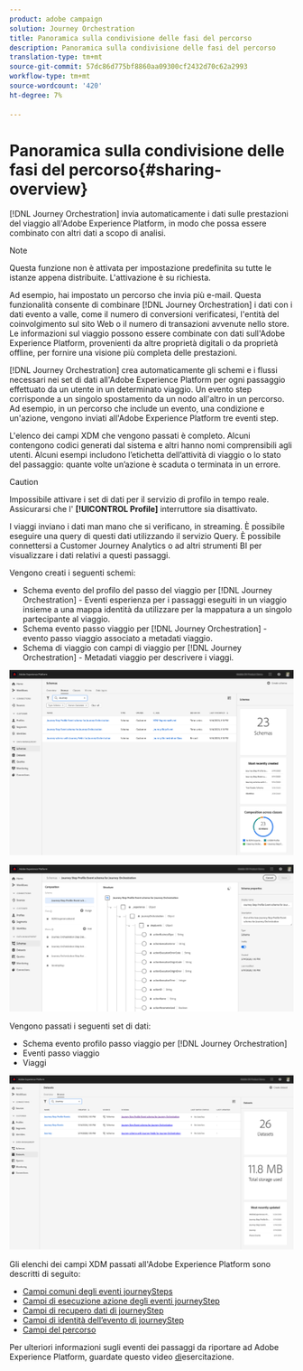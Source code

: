 ```yaml
---
product: adobe campaign
solution: Journey Orchestration
title: Panoramica sulla condivisione delle fasi del percorso
description: Panoramica sulla condivisione delle fasi del percorso
translation-type: tm+mt
source-git-commit: 57dc86d775bf8860aa09300cf2432d70c62a2993
workflow-type: tm+mt
source-wordcount: '420'
ht-degree: 7%

---
```



# Panoramica sulla condivisione delle fasi del percorso{#sharing-overview}

[!DNL Journey Orchestration] invia automaticamente i dati sulle prestazioni del viaggio all&#39;Adobe Experience Platform, in modo che possa essere combinato con altri dati a scopo di analisi.

>[!NOTE]
>
>Questa funzione non è attivata per impostazione predefinita su tutte le istanze appena distribuite. L&#39;attivazione è su richiesta.

Ad esempio, hai impostato un percorso che invia più e-mail. Questa funzionalità consente di combinare [!DNL Journey Orchestration] i dati con i dati evento a valle, come il numero di conversioni verificatesi, l&#39;entità del coinvolgimento sul sito Web o il numero di transazioni avvenute nello store. Le informazioni sul viaggio possono essere combinate con dati sull&#39;Adobe Experience Platform, provenienti da altre proprietà digitali o da proprietà offline, per fornire una visione più completa delle prestazioni.

[!DNL Journey Orchestration] crea automaticamente gli schemi e i flussi necessari nei set di dati all&#39;Adobe Experience Platform per ogni passaggio effettuato da un utente in un determinato viaggio. Un evento step corrisponde a un singolo spostamento da un nodo all&#39;altro in un percorso. Ad esempio, in un percorso che include un evento, una condizione e un&#39;azione, vengono inviati all&#39;Adobe Experience Platform tre eventi step.

L&#39;elenco dei campi XDM che vengono passati è completo. Alcuni contengono codici generati dal sistema e altri hanno nomi comprensibili agli utenti. Alcuni esempi includono l’etichetta dell’attività di viaggio o lo stato del passaggio: quante volte un’azione è scaduta o terminata in un errore.

>[!CAUTION]
>
>Impossibile attivare i set di dati per il servizio di profilo in tempo reale. Assicurarsi che l&#39; **[!UICONTROL Profile]** interruttore sia disattivato.

I viaggi inviano i dati man mano che si verificano, in streaming. È possibile eseguire una query di questi dati utilizzando il servizio Query. È possibile connettersi a Customer Journey Analytics o ad altri strumenti BI per visualizzare i dati relativi a questi passaggi.

Vengono creati i seguenti schemi:

* Schema evento del profilo del passo del viaggio per [!DNL Journey Orchestration] - Eventi esperienza per i passaggi eseguiti in un viaggio insieme a una mappa identità da utilizzare per la mappatura a un singolo partecipante al viaggio.
* Schema evento passo viaggio per [!DNL Journey Orchestration] - evento passo viaggio associato a metadati viaggio.
* Schema di viaggio con campi di viaggio per [!DNL Journey Orchestration] - Metadati viaggio per descrivere i viaggi.

![](../assets/sharing1.png)

![](../assets/sharing2.png)

Vengono passati i seguenti set di dati:

* Schema evento profilo passo viaggio per [!DNL Journey Orchestration]
* Eventi passo viaggio
* Viaggi

![](../assets/sharing3.png)

Gli elenchi dei campi XDM passati all&#39;Adobe Experience Platform sono descritti di seguito:

* [Campi comuni degli eventi journeySteps](../building-journeys/sharing-common-fields.md)
* [Campi di esecuzione azione degli eventi journeyStep](../building-journeys/sharing-execution-fields.md)
* [Campi di recupero dati di journeyStep](../building-journeys/sharing-fetch-fields.md)
* [Campi di identità dell’evento di journeyStep](../building-journeys/sharing-identity-fields.md)
* [Campi del percorso](../building-journeys/sharing-journey-fields.md)

Per ulteriori informazioni sugli eventi dei passaggi da riportare ad Adobe Experience Platform, guardate questo video [di](https://docs.adobe.com/content/help/en/journey-orchestration-learn/tutorials/reporting-step-events-to-adobe-experience-platform.html)esercitazione.
